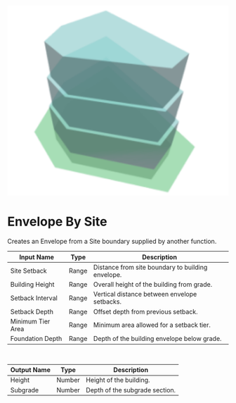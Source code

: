 <img src="preview.png" width="512">
            
# Envelope By Site

Creates an Envelope from a Site boundary supplied by another function.

|Input Name|Type|Description|
|---|---|---|
|Site Setback|Range|Distance from site boundary to building envelope.|
|Building Height|Range|Overall height of the building from grade.|
|Setback Interval|Range|Vertical distance between envelope setbacks.|
|Setback Depth|Range|Offset depth from previous setback.|
|Minimum Tier Area|Range|Minimum area allowed for a setback tier.|
|Foundation Depth|Range|Depth of the building envelope below grade.|


<br>

|Output Name|Type|Description|
|---|---|---|
|Height|Number|Height of the building.|
|Subgrade|Number|Depth of the subgrade section.|

